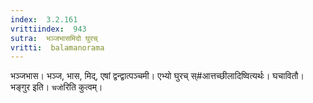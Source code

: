 ```yaml
---
index:  3.2.161
vrittiindex:  943
sutra:  भञ्जभासमिदो घुरच्
vritti:  balamanorama 
---
```


भञ्जभास। भञ्ज, भास, मिद्, एषां द्वन्द्वात्पञ्चमी। एभ्यो घुरच् स्#आत्तच्छीलादिष्वित्यर्थः। घचावितौ। भङ्गुर इति। `चजो`रिति कुत्वम्। 

